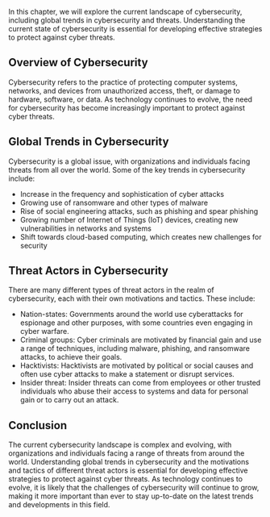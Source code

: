 
In this chapter, we will explore the current landscape of cybersecurity, including global trends in cybersecurity and threats. Understanding the current state of cybersecurity is essential for developing effective strategies to protect against cyber threats.

Overview of Cybersecurity
-------------------------

Cybersecurity refers to the practice of protecting computer systems, networks, and devices from unauthorized access, theft, or damage to hardware, software, or data. As technology continues to evolve, the need for cybersecurity has become increasingly important to protect against cyber threats.

Global Trends in Cybersecurity
------------------------------

Cybersecurity is a global issue, with organizations and individuals facing threats from all over the world. Some of the key trends in cybersecurity include:

* Increase in the frequency and sophistication of cyber attacks
* Growing use of ransomware and other types of malware
* Rise of social engineering attacks, such as phishing and spear phishing
* Growing number of Internet of Things (IoT) devices, creating new vulnerabilities in networks and systems
* Shift towards cloud-based computing, which creates new challenges for security

Threat Actors in Cybersecurity
------------------------------

There are many different types of threat actors in the realm of cybersecurity, each with their own motivations and tactics. These include:

* Nation-states: Governments around the world use cyberattacks for espionage and other purposes, with some countries even engaging in cyber warfare.
* Criminal groups: Cyber criminals are motivated by financial gain and use a range of techniques, including malware, phishing, and ransomware attacks, to achieve their goals.
* Hacktivists: Hacktivists are motivated by political or social causes and often use cyber attacks to make a statement or disrupt services.
* Insider threat: Insider threats can come from employees or other trusted individuals who abuse their access to systems and data for personal gain or to carry out an attack.

Conclusion
----------

The current cybersecurity landscape is complex and evolving, with organizations and individuals facing a range of threats from around the world. Understanding global trends in cybersecurity and the motivations and tactics of different threat actors is essential for developing effective strategies to protect against cyber threats. As technology continues to evolve, it is likely that the challenges of cybersecurity will continue to grow, making it more important than ever to stay up-to-date on the latest trends and developments in this field.
